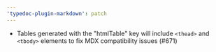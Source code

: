 ```yaml
---
'typedoc-plugin-markdown': patch
---
```


- Tables generated with the "htmlTable" key will include `<thead>` and `<tbody>` elements to fix MDX compatibility issues (#671)

